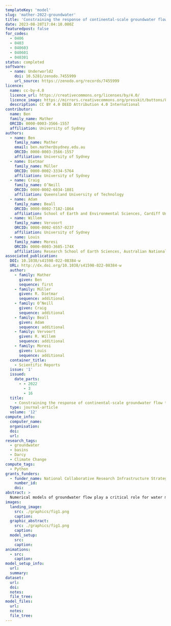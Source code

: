 ```yaml
---
templateKey: 'model'
slug: 'mather-2022-groundwater'
title: 'Constraining the response of continental‐scale groundwater flow to climate change'
date: 2023-08-28T17:04:10.000Z
featuredpost: false
for_codes:
  - 0406
  - 0403
  - 040603
  - 040601
  - 040301
status: completed
software:
  - name: Underworld2
    doi: 10.5281/zenodo.7455999
    url_source: https://zenodo.org/records/7455999
licence:
  name: cc-by-4.0
  licence_url: https://creativecommons.org/licenses/by/4.0/
  licence_image: https://mirrors.creativecommons.org/presskit/buttons/88x31/png/by.png
  description: CC BY 4.0 DEED Attribution 4.0 International
contributor:
  name: Ben
  family_name: Mather
  ORCID: 0000-0003-3566-1557
  affiliation: University of Sydney
authors:
  - name: Ben
    family_name: Mather
    email: ben.mather@sydney.edu.au
    ORCID: 0000-0003-3566-1557
    affiliation: University of Sydney
  - name: Dietmar
    family_name: Müller
    ORCID: 0000-0002-3334-5764
    affiliation: University of Sydney
  - name: Craig
    family_name: O’Neill
    ORCID: 0000-0002-6034-1881
    affiliation: Queensland University of Technology
  - name: Adam
    family_name: Beall
    ORCID: 0000-0002-7182-1864
    affiliation: School of Earth and Environmental Sciences, Cardiff University
  - name: Willem
    family_name: Vervoort
    ORCID: 0000-0002-6557-0237
    affiliation: University of Sydney
  - name: Louis
    family_name: Moresi
    ORCID: 0000-0003-3685-174X
    affiliation: Research School of Earth Sciences, Australian National University
associated_publication:
  DOI: 10.1038/s41598-022-08384-w
  URL: http://dx.doi.org/10.1038/s41598-022-08384-w
  author:
    - family: Mather
      given: Ben
      sequence: first
    - family: Müller
      given: R. Dietmar
      sequence: additional
    - family: O’Neill
      given: Craig
      sequence: additional
    - family: Beall
      given: Adam
      sequence: additional
    - family: Vervoort
      given: R. Willem
      sequence: additional
    - family: Moresi
      given: Louis
      sequence: additional
  container_title:
    - Scientific Reports
  issue: '1'
  issued:
    date_parts:
      - - 2022
        - 3
        - 16
  title:
    - Constraining the response of continental-scale groundwater flow to climate change
  type: journal-article
  volume: '12'
compute_info:
  computer_name:
  organisation:
  doi:
  url:
research_tags:
  - groundwater
  - basins
  - Darcy
  - Climate Change
compute_tags:
  - Python
grants_funders:
  - funder_name: National Collaborative Research Infrastructure Strategy, NCRIS
    number_id:
    doi:
abstract: >
  Numerical models of groundwater flow play a critical role for water management scenarios under climate extremes. Large-scale models play a key role in determining long range flow pathways from continental interiors to the oceans, yet struggle to simulate the local flow patterns ofered by small-scale models. We have developed a highly scalable numerical framework to model continental groundwater flow which capture the intricate flow pathways between deep aquifers and the near-surface. The coupled thermal-hydraulic basin structure is inferred from hydraulic head measurements, recharge estimates from geochemical proxies, and borehole temperature data using a Bayesian framework. We use it to model the deep groundwater flow beneath the Sydney–Gunnedah–Bowen Basin, part of Australia’s largest aquifer system. Coastal aquifers have flow rates of up to 0.3 m/ day, and a corresponding groundwater residence time of just 2,000 years. In contrast, our model predicts slow flow rates of 0.005 m/day for inland aquifers, resulting in a groundwater residence time of ∼400,000 years. Perturbing the model to account for a drop in borehole water levels since 2000, we fnd that lengthened inland flow pathways depart signifcantly from pre-2000 streamlines as groundwater is drawn further from recharge zones in a drying climate. Our results illustrate that progressively increasing water extraction from inland aquifers may permanently alter long-range flow pathways. Our open-source modelling approach can be extended to any basin and may help inform policies on the sustainable management of groundwater.
images:
  landing_image:
    src: ./graphics/fig1.png
    caption:
  graphic_abstract:
    src: ./graphics/fig1.png
    caption:
  model_setup:
    src:
    caption:
animations:
  - src:
    caption:
model_setup_info:
  url:
  summary:
dataset:
  url:
  doi:
  notes:
  file_tree:
model_files:
  url:
  notes:
  file_tree:
---
```

